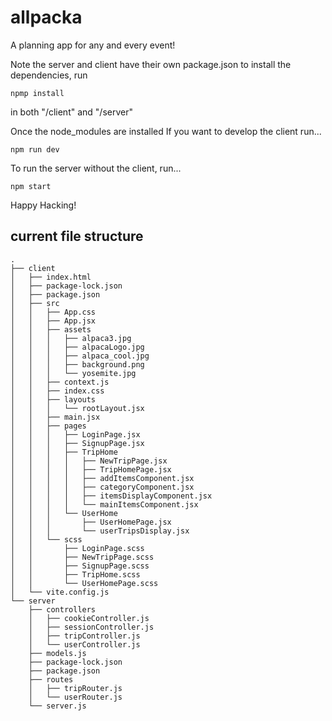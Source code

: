 # allpacka
A planning app for any and every event!

Note the server and client have their own package.json
to install the dependencies, run

    npmp install
    
in both "/client" and "/server"

Once the node_modules are installed
If you want to develop the client run...

    npm run dev

To run the server without the client, run...

    npm start
    
Happy Hacking!


## current file structure 

````
.
├── client
│   ├── index.html
│   ├── package-lock.json
│   ├── package.json
│   ├── src
│   │   ├── App.css
│   │   ├── App.jsx
│   │   ├── assets
│   │   │   ├── alpaca3.jpg
│   │   │   ├── alpacaLogo.jpg
│   │   │   ├── alpaca_cool.jpg
│   │   │   ├── background.png
│   │   │   └── yosemite.jpg
│   │   ├── context.js
│   │   ├── index.css
│   │   ├── layouts
│   │   │   └── rootLayout.jsx
│   │   ├── main.jsx
│   │   ├── pages
│   │   │   ├── LoginPage.jsx
│   │   │   ├── SignupPage.jsx
│   │   │   ├── TripHome
│   │   │   │   ├── NewTripPage.jsx
│   │   │   │   ├── TripHomePage.jsx
│   │   │   │   ├── addItemsComponent.jsx
│   │   │   │   ├── categoryComponent.jsx
│   │   │   │   ├── itemsDisplayComponent.jsx
│   │   │   │   └── mainItemsComponent.jsx
│   │   │   └── UserHome
│   │   │       ├── UserHomePage.jsx
│   │   │       └── userTripsDisplay.jsx
│   │   └── scss
│   │       ├── LoginPage.scss
│   │       ├── NewTripPage.scss
│   │       ├── SignupPage.scss
│   │       ├── TripHome.scss
│   │       └── UserHomePage.scss
│   └── vite.config.js
└── server
    ├── controllers
    │   ├── cookieController.js
    │   ├── sessionController.js
    │   ├── tripController.js
    │   └── userController.js
    ├── models.js
    ├── package-lock.json
    ├── package.json
    ├── routes
    │   ├── tripRouter.js
    │   └── userRouter.js
    └── server.js
   ````
